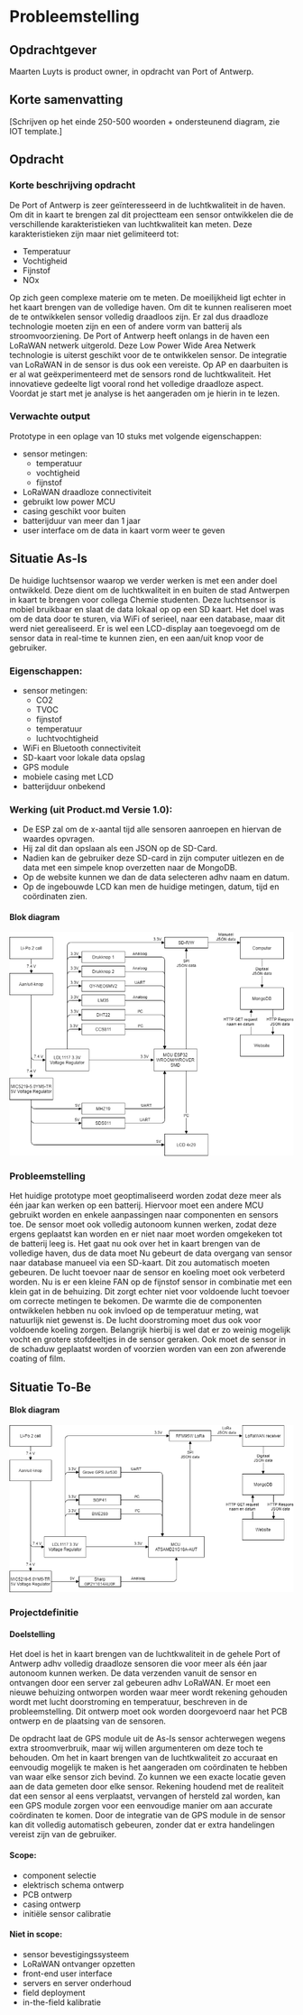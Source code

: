 # Probleemstelling
## Opdrachtgever
Maarten Luyts is product owner, in opdracht van Port of Antwerp.

## Korte samenvatting
[Schrijven op het einde 250-500 woorden + ondersteunend diagram, zie IOT template.]

## Opdracht

### Korte beschrijving opdracht
De Port of Antwerp is zeer geïnteresseerd in de luchtkwaliteit in de haven. Om dit in kaart te brengen zal dit projectteam een sensor ontwikkelen die de verschillende karakteristieken van luchtkwaliteit kan meten. Deze karakteristieken zijn maar niet gelimiteerd tot:
- Temperatuur
- Vochtigheid
- Fijnstof
- NOx

Op zich geen complexe materie om te meten. De moeilijkheid ligt echter in het kaart brengen van de volledige haven. Om dit te kunnen realiseren moet de te ontwikkelen sensor volledig draadloos zijn. Er zal dus draadloze technologie moeten zijn en een of andere vorm van batterij als stroomvoorziening. De Port of Antwerp heeft onlangs in de haven een LoRaWAN netwerk uitgerold. Deze Low Power Wide Area Netwerk technologie is uiterst geschikt voor de te ontwikkelen sensor. De integratie van LoRaWAN in de sensor is dus ook een vereiste.
Op AP en daarbuiten is er al wat geëxperimenteerd met de sensors rond de luchtkwaliteit. Het innovatieve gedeelte ligt vooral rond het volledige draadloze aspect. Voordat je start met je analyse is het aangeraden om je hierin in te lezen.

### Verwachte output
Prototype in een oplage van 10 stuks met volgende eigenschappen:
- sensor metingen:
	- temperatuur
	- vochtigheid
	- fijnstof
- LoRaWAN draadloze connectiviteit
- gebruikt low power MCU
- casing geschikt voor buiten
- batterijduur van meer dan 1 jaar
- user interface om de data in kaart vorm weer te geven

## Situatie As-Is
De huidige luchtsensor waarop we verder werken is met een ander doel ontwikkeld.
Deze dient om de luchtkwaliteit in en buiten de stad Antwerpen in kaart te brengen voor collega Chemie studenten.
Deze luchtsensor is mobiel bruikbaar en slaat de data lokaal op op een SD kaart.
Het doel was om de data door te sturen, via WiFi of serieel, naar een database, maar dit werd niet gerealiseerd.
Er is wel een LCD-display aan toegevoegd om de sensor data in real-time te kunnen zien, en een aan/uit knop voor de gebruiker.

### Eigenschappen:
- sensor metingen:
	- CO2
	- TVOC
	- fijnstof
	- temperatuur
	- luchtvochtigheid
- WiFi en Bluetooth connectiviteit
- SD-kaart voor lokale data opslag
- GPS module
- mobiele casing met LCD
- batterijduur onbekend

### Werking (uit Product.md Versie 1.0):
- De ESP zal om de x-aantal tijd alle sensoren aanroepen en hiervan de waardes opvragen.
- Hij zal dit dan opslaan als een JSON op de SD-Card.
- Nadien kan de gebruiker deze SD-card in zijn computer uitlezen en de data met een simpele knop overzetten naar de MongoDB.
- Op de website kunnen we dan de data selecteren adhv naam en datum.
- Op de ingebouwde LCD kan men de huidige metingen, datum, tijd en coördinaten zien.

#### Blok diagram

<img src="./Pictures/BlockDiagrams/As-Is_BlockDiagram.png">


### Probleemstelling
Het huidige prototype moet geoptimaliseerd worden zodat deze meer als één jaar kan werken op een batterij. Hiervoor moet een andere MCU gebruikt worden en enkele aanpassingen naar componenten en sensors toe.
De sensor moet ook volledig autonoom kunnen werken, zodat deze ergens geplaatst kan worden en er niet naar moet worden omgekeken tot de batterij leeg is.
Het gaat nu ook over het in kaart brengen van de volledige haven, dus de data moet 
Nu gebeurt de data overgang van sensor naar database manueel via een SD-kaart. Dit zou automatisch moeten gebeuren.
De lucht toevoer naar de sensor en koeling moet ook verbeterd worden.
Nu is er een kleine FAN op de fijnstof sensor in combinatie met een klein gat in de behuizing. Dit zorgt echter niet voor voldoende lucht toevoer om correcte metingen te bekomen.
De warmte die de componenten ontwikkelen hebben nu ook invloed op de temperatuur meting, wat natuurlijk niet gewenst is. De lucht doorstroming moet dus ook voor voldoende koeling zorgen.
Belangrijk hierbij is wel dat er zo weinig mogelijk vocht en grotere stofdeeltjes in de sensor geraken.
Ook moet de sensor in de schaduw geplaatst worden of voorzien worden van een zon afwerende coating of film.

## Situatie To-Be

#### Blok diagram

<img src="./Pictures/BlockDiagrams/To-Be_BlockDiagram.png">

### Projectdefinitie

#### Doelstelling
Het doel is het in kaart brengen van de luchtkwaliteit in de gehele Port of Antwerp adhv volledig draadloze sensoren die voor meer als één jaar autonoom kunnen werken.
De data verzenden vanuit de sensor en ontvangen door een server zal gebeuren adhv LoRaWAN.
Er moet een nieuwe behuizing ontworpen worden waar meer wordt rekening gehouden wordt met lucht doorstroming en temperatuur, beschreven in de probleemstelling.
Dit ontwerp moet ook worden doorgevoerd naar het PCB ontwerp en de plaatsing van de sensoren.

De opdracht laat de GPS module uit de As-Is sensor achterwegen wegens extra stroomverbruik, maar wij willen argumenteren om deze toch te behouden.
Om het in kaart brengen van de luchtkwaliteit zo accuraat en eenvoudig mogelijk te maken is het aangeraden om coördinaten te hebben van waar elke sensor zich bevind.
Zo kunnen we een exacte locatie geven aan de data gemeten door elke sensor.
Rekening houdend met de realiteit dat een sensor al eens verplaatst, vervangen of hersteld zal worden, kan een GPS module zorgen voor een eenvoudige manier om aan accurate coördinaten te komen.
Door de integratie van de GPS module in de sensor kan dit volledig automatisch gebeuren, zonder dat er extra handelingen vereist zijn van de gebruiker.

#### Scope:
- component selectie
- elektrisch schema ontwerp
- PCB ontwerp
- casing ontwerp
- initiële sensor calibratie

#### Niet in scope:
- sensor bevestigingssysteem
- LoRaWAN ontvanger opzetten
- front-end user interface
- servers en server onderhoud
- field deployment
- in-the-field kalibratie